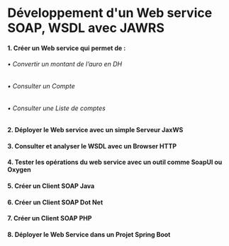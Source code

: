 # Développement d'un Web service SOAP, WSDL avec JAWRS

#### 1. Créer un Web service qui permet de : 
###### • Convertir un montant de l’auro en DH
###### • Consulter un Compte
###### • Consulter une Liste de comptes

#### 2. Déployer le Web service avec un simple Serveur JaxWS

#### 3. Consulter et analyser le WSDL avec un Browser HTTP

#### 4. Tester les opérations du web service avec un outil comme SoapUI ou Oxygen

#### 5. Créer un Client SOAP Java

#### 6. Créer un Client SOAP Dot Net

#### 7. Créer un Client SOAP PHP

#### 8. Déployer le Web Service dans un Projet Spring Boot
